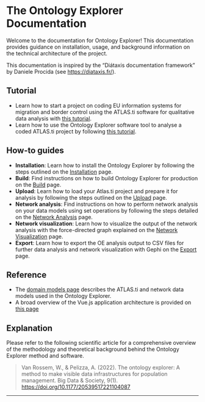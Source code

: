 # The Ontology Explorer Documentation

Welcome to the documentation for Ontology Explorer! This documentation provides guidance on installation, usage, and background information on the technical architecture of the project.

This documentation is inspired by the “Diátaxis documentation framework” by Daniele Procida (see <https://diataxis.fr/>).

## Tutorial

* Learn how to start a project on coding EU information systems for migration and border control using the ATLAS.ti software for qualitative data analysis with [this tutorial](tutorial-atlas.md).
* Learn how to use the Ontology Explorer software tool to analyse a coded ATLAS.ti project by following [this tutorial](tutorial-ontology-explorer.md).

## How-to guides

* **Installation**: Learn how to install the Ontology Explorer by following the steps outlined on the [Installation](installation.md) page.
* **Build**: Find instructions on how to build Ontology Explorer for production on the [Build](build.md) page.
* **Upload**: Learn how to load your Atlas.ti project and prepare it for analysis by following the steps outlined on the [Upload](upload.md) page.
* **Network analysis**: Find instructions on how to perform network analysis on your data models using set operations by following the steps detailed on the [Network Analysis](network-analysis.md) page.
* **Network visualization**: Learn how to visualize the output of the network analysis with the force-directed graph explained on the [Network Visualization](network-visualization.md) page.
* **Export**: Learn how to export the OE analysis output to CSV files for further data analysis and network visualization with Gephi on the [Export](export.md) page.

## Reference

* The [domain models page](domain-model.md) describes the ATLAS.ti and network data models used in the Ontology Explorer.
* A broad overview of the Vue.js application architecture is provided on [this page](architecture.md)

## Explanation

Please refer to the following scientific article for a comprehensive overview of the methodology and theoretical background behind the Ontology Explorer method and software.

> Van Rossem, W., & Pelizza, A. (2022). The ontology explorer: A method to make visible data infrastructures for population management. Big Data & Society, 9(1). <https://doi.org/10.1177/20539517221104087>

---
